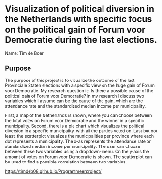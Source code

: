 #  Visualization of political diversion in the Netherlands with specific focus on the political gain of Forum voor Democratie during the last elections.

Name: Tim de Boer

__Purpose__
---
The purpose of this project is to visualize the outcome of the last Provinciale Staten elections with a specific view on the huge gain of Forum voor Democratie. My research question is: Is there a possible cause of the political gain of Forum voor Democratie? In my research I discuss two variables which I assume can be the cause of the gain, which are the attendance rate and the standardized median income per municipality.

First, a map of the Netherlands is shown, where you can choose between the total votes on Forum voor Democratie and the winner in a specific municipality. Second, there is a pie chart which visualizes the political diversion in a specific municipality, with all the parties voted on. Last but not least, the scatterplot visualizes the municipalities per province where each dot represents a municipality. The x-as represents the attendance rate or standardized median income per municipality. The user can choose between these two variables using a dropdown-menu. On the y-axis the amount of votes on Forum voor Democratie is shown. The scatterplot can be used to find a possible correlation between two variables.

https://timdeb08.github.io/Programmeerproject/
